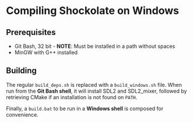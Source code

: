 Compiling Shockolate on Windows
============

## Prerequisites
  - Git Bash, 32 bit - **NOTE**: Must be installed in a path without spaces
  - MinGW with G++ installed
  
## Building 
The regular `build_deps.sh` is replaced with a `build_windows.sh` file. When run from the **Git Bash shell**, it will install SDL2 and SDL2_mixer, followed by retrieving CMake if an installation is not found on `PATH`. 

Finally, a `build.bat` to be run in a **Windows shell** is composed for convenience.
